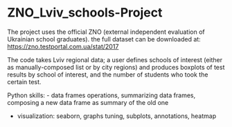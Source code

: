# ZNO_Lviv_schools-Project

The project uses the official ZNO (external independent evaluation of Ukrainian school graduates). 
the full dataset can be downloaded at: https://zno.testportal.com.ua/stat/2017

The code takes Lviv regional data; a user defines schools of interest (either as manually-composed list or by city regions) and produces
boxplots of test results by school of interest, and the number of students who took the certain test. 

Python skills: - data frames operations, summarizing data frames, composing a new data frame as summary of the old one
- visualization: seaborn, graphs tuning, subplots, annotations, heatmap
